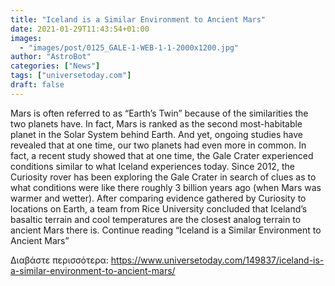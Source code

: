 ```yaml
---
title: "Iceland is a Similar Environment to Ancient Mars"
date: 2021-01-29T11:43:54+01:00
images:
  - "images/post/0125_GALE-1-WEB-1-1-2000x1200.jpg"
author: "AstroBot"
categories: ["News"]
tags: ["universetoday.com"]
draft: false
---
```


Mars is often referred to as “Earth’s Twin” because of the similarities the two planets have. In fact, Mars is ranked as the second most-habitable planet in the Solar System behind Earth. And yet, ongoing studies have revealed that at one time, our two planets had even more in common. In fact, a recent study showed that at one time, the Gale Crater experienced conditions similar to what Iceland experiences today. Since 2012, the Curiosity rover has been exploring the Gale Crater in search of clues as to what conditions were like there roughly 3 billion years ago (when Mars was warmer and wetter). After comparing evidence gathered by Curiosity to locations on Earth, a team from Rice University concluded that Iceland’s basaltic terrain and cool temperatures are the closest analog terrain to ancient Mars there is.  Continue reading “Iceland is a Similar Environment to Ancient Mars” 

Διαβάστε περισσότερα: https://www.universetoday.com/149837/iceland-is-a-similar-environment-to-ancient-mars/
